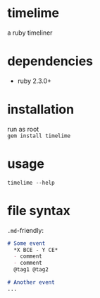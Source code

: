 # timelime
a ruby timeliner

# dependencies
 - ruby 2.3.0+

# installation
run as root \
`gem install timelime`

# usage
`timelime --help`

# file syntax
`.md`-friendly:
```md
# Some event
  *X BCE - Y CE*
  - comment
  - comment
  @tag1 @tag2

# Another event
...
```
